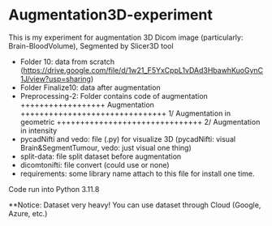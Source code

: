 # Augmentation3D-experiment
This is my experiment for augmentation 3D Dicom image (particularly: Brain-BloodVolume), Segmented by Slicer3D tool


- Folder 10: data from scratch (https://drive.google.com/file/d/1w21_F5YxCppL1vDAd3HbawhKuoGynC1J/view?usp=sharing) 
- Folder Finalize10: data after augmentation 
- Preprocessing-2: Folder contains code of augmentation
++++++++++++++++++ Augmentation
+++++++++++++++++++++++++++++++ 1/ Augmentation in geometric 
+++++++++++++++++++++++++++++++ 2/ Augmentation in intensity
- pycadNifti and vedo: file (.py) for visualize 3D (pycadNifti: visual Brain&SegmentTumour, vedo: just visual one thing)
- split-data: file split dataset before augmentation
- dicomtonifti: file convert (could use or none)
- requirements: some library name attach to this file for install one time.

Code run into Python 3.11.8

**Notice: Dataset very heavy! You can use dataset through Cloud  (Google, Azure, etc.)
